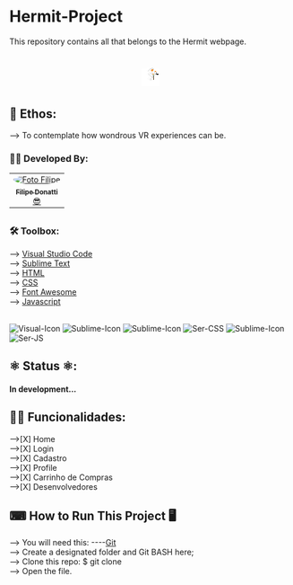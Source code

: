 # Hermit-Project
This repository contains all that belongs to the Hermit webpage.
<div>
    <h1 align="center">
        <img src="https://github.com/filipedonatti/Hermit-Project/blob/main/Images/Hermit.png" alt="Logo Hermit">
    </h1>
</div>


## 🔖 Ethos:

--> To contemplate how wondrous VR experiences can be.


### 🙅‍♂️ Developed By:
<div align="center">
	<table>
	  <tr>
	    <td align="center"><a href="https://github.com/filipedonatti/"><img style="border-radius: 50%;" src="https://avatars.githubusercontent.com/u/79519259?v=4" width="100px;" alt="Foto Filipe"/><br /><sub><b>Filipe Donatti</b></sub></a><br /><a href="https://github.com/filipedonatti/" title="Filipe Donatti">😎</a></td>
	  </tr>
	</table>
</div>

##

### 🛠 Toolbox:

--> <a href="https://visualstudio.microsoft.com/pt-br/downloads/">Visual Studio Code</a>
<br>
--> <a href="https://www.sublimetext.com/">Sublime Text</a>
<br>
--> <a href="https://developer.mozilla.org/pt-BR/docs/Web/HTML">HTML</a>
<br>
--> <a href="https://developer.mozilla.org/pt-BR/docs/Web/CSS">CSS</a>
<br>
--> <a href="https://fontawesome.com/">Font Awesome</a>
<br>
--> <a href="https://developer.mozilla.org/pt-BR/docs/Web/JavaScript">Javascript</a>
<br>

<div style="display: inline_block"><br>
  <img align=center" alt="Visual-Icon" height="30" width="40" src="https://cdn.jsdelivr.net/gh/devicons/devicon/icons/visualstudio/visualstudio-plain.svg">
  <img align=center" alt="Sublime-Icon" height="30" width="40" src="https://cdn.worldvectorlogo.com/logos/sublime-text.svg">
  <img align=center" alt="Sublime-Icon" height="30" width="40" src="https://cdn.jsdelivr.net/gh/devicons/devicon/icons/html5/html5-original.svg">
  <img align=center" alt="Ser-CSS" height="30" width="40" src="https://cdn.jsdelivr.net/gh/devicons/devicon/icons/css3/css3-original.svg">
  <img align=center" alt="Sublime-Icon" height="30" width="40" src="https://cdn.jsdelivr.net/gh/devicons/devicon/icons/bootstrap/bootstrap-original.svg">		 
  <img align=center" alt="Ser-JS" height="30" width="40" src="https://cdn.jsdelivr.net/gh/devicons/devicon/icons/javascript/javascript-original.svg">
</div>

##


## ⚛️ Status ⚛️:

<h4> 
 In development...
</h4>

##

## 🧙‍♂️ Funcionalidades:

-->[X] Home
<br>
-->[X] Login
<br>
-->[X] Cadastro
<br>
-->[X] Profile
<br>
-->[X] Carrinho de Compras
<br>
-->[X] Desenvolvedores
<br>

## ⌨ How to Run This Project 🖥

--> You will need this:
----<a href="https://git-scm.com">Git</a>
<br>
--> Create a designated folder and Git BASH here;
<br>
--> Clone this repo:
$ git clone 
<br>
--> Open the file.
